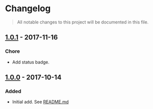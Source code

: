 # Changelog

> All notable changes to this project will be documented in this file.

## [1.0.1] - 2017-11-16
### Chore
- Add status badge.

[1.0.1]: https://github.com/invisible-tech/basic-tests/releases/tag/v1.0.1

## [1.0.0] - 2017-10-14
### Added
- Initial add. See [README.md](README.md)

[1.0.0]: https://github.com/invisible-tech/basic-tests/releases/tag/v1.0.0

